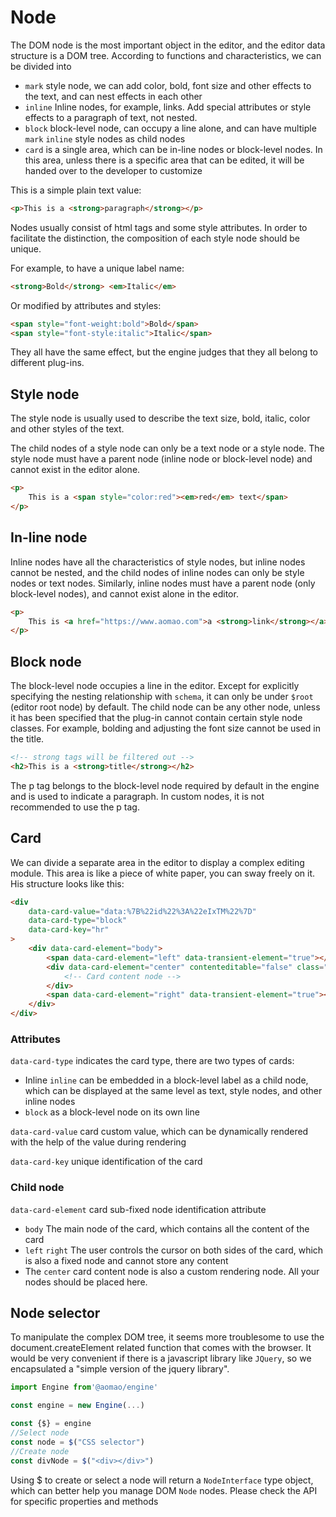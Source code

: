 # Node

The DOM node is the most important object in the editor, and the editor data structure is a DOM tree. According to functions and characteristics, we can be divided into

-   `mark` style node, we can add color, bold, font size and other effects to the text, and can nest effects in each other
-   `inline` Inline nodes, for example, links. Add special attributes or style effects to a paragraph of text, not nested.
-   `block` block-level node, can occupy a line alone, and can have multiple `mark` `inline` style nodes as child nodes
-   `card` is a single area, which can be in-line nodes or block-level nodes. In this area, unless there is a specific area that can be edited, it will be handed over to the developer to customize

This is a simple plain text value:

```html
<p>This is a <strong>paragraph</strong></p>
```

Nodes usually consist of html tags and some style attributes. In order to facilitate the distinction, the composition of each style node should be unique.

For example, to have a unique label name:

```html
<strong>Bold</strong> <em>Italic</em>
```

Or modified by attributes and styles:

```html
<span style="font-weight:bold">Bold</span>
<span style="font-style:italic">Italic</span>
```

They all have the same effect, but the engine judges that they all belong to different plug-ins.

## Style node

The style node is usually used to describe the text size, bold, italic, color and other styles of the text.

The child nodes of a style node can only be a text node or a style node. The style node must have a parent node (inline node or block-level node) and cannot exist in the editor alone.

```html
<p>
	This is a <span style="color:red"><em>red</em> text</span>
</p>
```

## In-line node

Inline nodes have all the characteristics of style nodes, but inline nodes cannot be nested, and the child nodes of inline nodes can only be style nodes or text nodes. Similarly, inline nodes must have a parent node (only block-level nodes), and cannot exist alone in the editor.

```html
<p>
	This is <a href="https://www.aomao.com">a <strong>link</strong></a>
</p>
```

## Block node

The block-level node occupies a line in the editor. Except for explicitly specifying the nesting relationship with `schema`, it can only be under `$root` (editor root node) by default. The child node can be any other node, unless it has been specified that the plug-in cannot contain certain style node classes. For example, bolding and adjusting the font size cannot be used in the title.

```html
<!-- strong tags will be filtered out -->
<h2>This is a <strong>title</strong></h2>
```

The p tag belongs to the block-level node required by default in the engine and is used to indicate a paragraph. In custom nodes, it is not recommended to use the p tag.

## Card

We can divide a separate area in the editor to display a complex editing module. This area is like a piece of white paper, you can sway freely on it. His structure looks like this:

```html
<div
	data-card-value="data:%7B%22id%22%3A%22eIxTM%22%7D"
	data-card-type="block"
	data-card-key="hr"
>
	<div data-card-element="body">
		<span data-card-element="left" data-transient-element="true">​</span>
		<div data-card-element="center" contenteditable="false" class="card-hr">
			<!-- Card content node -->
		</div>
		<span data-card-element="right" data-transient-element="true">​</span>
	</div>
</div>
```

### Attributes

`data-card-type` indicates the card type, there are two types of cards:

-   Inline `inline` can be embedded in a block-level label as a child node, which can be displayed at the same level as text, style nodes, and other inline nodes
-   `block` as a block-level node on its own line

`data-card-value` card custom value, which can be dynamically rendered with the help of the value during rendering

`data-card-key` unique identification of the card

### Child node

`data-card-element` card sub-fixed node identification attribute

-   `body` The main node of the card, which contains all the content of the card
-   `left` `right` The user controls the cursor on both sides of the card, which is also a fixed node and cannot store any content
-   The `center` card content node is also a custom rendering node. All your nodes should be placed here.

## Node selector

To manipulate the complex DOM tree, it seems more troublesome to use the document.createElement related function that comes with the browser. It would be very convenient if there is a javascript library like `JQuery`, so we encapsulated a "simple version of the jquery library".

```ts
import Engine from'@aomao/engine'

const engine = new Engine(...)

const {$} = engine
//Select node
const node = $("CSS selector")
//Create node
const divNode = $("<div></div>")
```

Using \$ to create or select a node will return a `NodeInterface` type object, which can better help you manage DOM `Node` nodes. Please check the API for specific properties and methods
